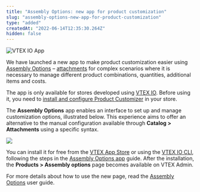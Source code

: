 ```yaml
---
title: "Assembly Options: new app for product customization"
slug: "assembly-options-new-app-for-product-customization"
type: "added"
createdAt: "2022-06-14T12:35:30.264Z"
hidden: false
---
```


![VTEX IO App](https://img.shields.io/badge/-VTEX%20IO%20App-orange)

We have launched a new app to make product customization easier using [Assembly Options](https://help.vtex.com/en/tutorial/assembly-options--5x5FhNr4f5RUGDEGWzV1nH) – [attachments](https://help.vtex.com/en/tutorial/what-is-an-attachment--aGICk0RVbqKg6GYmQcWUm) for complex scenarios where it is necessary to manage different product combinations, quantities, additional items and costs.

The app is only available for stores developed using [VTEX IO](https://vtex.com/us-en/store-framework/). Before using it, you need to [install and configure Product Customizer](https://developers.vtex.com/vtex-developer-docs/docs/vtex-product-customizer) in your store.

The **Assembly Options** app enables an interface to set up and manage customization options, illustrated below. This experience aims to offer an alternative to the manual configuration available through **Catalog > Attachments** using a specific syntax.

![](https://cdn.jsdelivr.net/gh/vtexdocs/dev-portal-content@readme-docs/docs/release-notes/906f8aa-assembly-options-app-en_14.PNG)

You can install it for free from the [VTEX App Store](https://apps.vtex.com/vtex-admin-assembly-options/p) or using the [VTEX IO CLI](https://developers.vtex.com/vtex-developer-docs/docs/vtex-io-documentation-vtex-io-cli-installation-and-command-reference), following the steps in the [Assembly Options app](https://developers.vtex.com/vtex-developer-docs/docs/assembly-options-app) guide. After the installation, the **Products > Assembly options** page becomes available on VTEX Admin.

For more details about how to use the new page, read the [Assembly Options](https://help.vtex.com/en/tutorial/assembly-options--5x5FhNr4f5RUGDEGWzV1nH) user guide.
